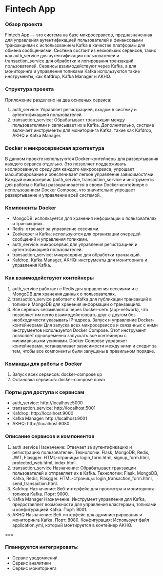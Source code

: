 # Fintech App
### Обзор проекта
Fintech App — это система на базе микросервисов, предназначенная для управления аутентификацией пользователей и финансовыми транзакциями с использованием Kafka в качестве платформы для обмена сообщениями. Система состоит из нескольких сервисов, таких как auth_service для аутентификации пользователей и transaction_service для обработки и логирования транзакций пользователей. Сервисы взаимодействуют через Kafka, а для мониторинга и управления топиками Kafka используются такие инструменты, как Kafdrop, Kafka Manager и AKHQ.

### Структура проекта
Приложение разделено на два основных сервиса:
1. auth_service: Управляет регистрацией, входом в систему и аутентификацией пользователей.
2. transaction_service: Обрабатывает транзакции между пользователями и записывает их в Kafka.
Дополнительно, система включает инструменты для мониторинга Kafka, такие как Kafdrop, AKHQ и Kafka Manager.

### Docker и микросервисная архитектура
В данном проекте используются Docker-контейнеры для развертывания каждого сервиса отдельно. Это позволяет поддерживать изолированную среду для каждого микросервиса, упрощает масштабирование и обеспечивает легкое управление зависимостями. Каждый микросервис (auth_service, transaction_service и инструменты для работы с Kafka) разворачивается в своем Docker-контейнере с использованием Docker Compose, что значительно упрощает развертывание и управление всей системой.

### Компоненты Docker
- MongoDB: используется для хранения информации о пользователях и транзакциях.
- Redis: отвечает за управление сессиями.
- Zookeeper и Kafka: используются для организации очередей сообщений и управления топиками.
- auth_service: микросервис для управления регистрацией и аутентификацией пользователей.
- transaction_service: микросервис для обработки транзакций.
- Kafdrop, Kafka Manager, AKHQ: инструменты для мониторинга и управления Kafka.
  
### Как взаимодействуют контейнеры
1. auth_service работает с Redis для управления сессиями и с MongoDB для хранения данных о пользователях.
2. transaction_service работает с Kafka для публикации транзакций в топики и MongoDB для хранения информации о транзакциях.
3. Все сервисы связываются через Docker-сеть (app-network), что позволяет им легко взаимодействовать друг с другом без необходимости указывать IP-адреса.
Запуск и управление Docker-контейнерами
Для запуска всех микросервисов и связанных с ними инструментов используется Docker Compose. Этот инструмент позволяет одновременно запускать все контейнеры с минимальными усилиями. Docker Compose управляет контейнерами, устанавливает зависимости между ними и следит за тем, чтобы все компоненты были запущены в правильном порядке.

### Команды для работы с Docker
1. Запуск всех сервисов:
docker-compose up
2. Остановка сервисов:
docker-compose down

### Порты для доступа к сервисам
- auth_service: http://localhost:5000
- transaction_service: http://localhost:5001
- Kafdrop: http://localhost:9000
- Kafka Manager: http://localhost:9001
- AKHQ: http://localhost:8080
  
### Описание сервисов и компонентов
1. auth_service
Назначение: Отвечает за аутентификацию и регистрацию пользователей.
Технологии: Flask, MongoDB, Redis, JWT, Flasgger.
HTML-страницы: login_form.html, signup_form.html, protected_web.html, index.html.
2. transaction_service
Назначение: Обрабатывает транзакции пользователей и отправляет их в Kafka.
Технологии: Flask, MongoDB, Kafka, Redis, Flasgger.
HTML-страницы: login_transaction_form.html, send_transaction.html.
3. Kafdrop
Назначение: Веб-интерфейс для просмотра и мониторинга топиков Kafka.
Порт: 9000.
4. Kafka Manager
Назначение: Инструмент управления для Kafka, предоставляет возможности для управления кластерами, топиками и конфигурацией Kafka.
Порт: 9001.
5. AKHQ
Назначение: Веб-интерфейс для администрирования и мониторинга Kafka.
Порт: 8080.
Конфигурация: Использует файл application.yml, который монтируется в контейнер AKHQ.

===

### Планируется интегрировать:
- Сервис уведомлений
- Сервис аналитики
- Сервис мониторинга

